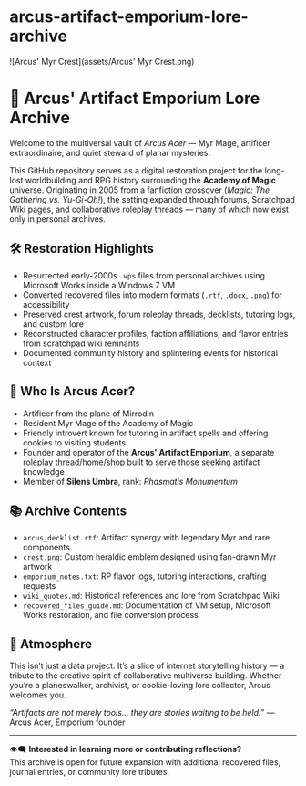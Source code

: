 # arcus-artifact-emporium-lore-archive

![Arcus' Myr Crest](assets/Arcus' Myr Crest.png)

# 🧪 Arcus' Artifact Emporium Lore Archive

Welcome to the multiversal vault of *Arcus Acer* — Myr Mage, artificer extraordinaire, and quiet steward of planar mysteries.

This GitHub repository serves as a digital restoration project for the long-lost worldbuilding and RPG history surrounding the **Academy of Magic** universe. Originating in 2005 from a fanfiction crossover (*Magic: The Gathering vs. Yu-Gi-Oh!*), the setting expanded through forums, Scratchpad Wiki pages, and collaborative roleplay threads — many of which now exist only in personal archives.

## 🛠️ Restoration Highlights

- Resurrected early-2000s `.wps` files from personal archives using Microsoft Works inside a Windows 7 VM
- Converted recovered files into modern formats (`.rtf`, `.docx`, `.png`) for accessibility
- Preserved crest artwork, forum roleplay threads, decklists, tutoring logs, and custom lore
- Reconstructed character profiles, faction affiliations, and flavor entries from scratchpad wiki remnants
- Documented community history and splintering events for historical context

## 🧙 Who Is Arcus Acer?

- Artificer from the plane of Mirrodin
- Resident Myr Mage of the Academy of Magic
- Friendly introvert known for tutoring in artifact spells and offering cookies to visiting students
- Founder and operator of the **Arcus' Artifact Emporium**, a separate roleplay thread/home/shop built to serve those seeking artifact knowledge
- Member of **Silens Umbra**, rank: *Phasmatis Monumentum*

## 📚 Archive Contents

- `arcus_decklist.rtf`: Artifact synergy with legendary Myr and rare components
- `crest.png`: Custom heraldic emblem designed using fan-drawn Myr artwork
- `emporium_notes.txt`: RP flavor logs, tutoring interactions, crafting requests
- `wiki_quotes.md`: Historical references and lore from Scratchpad Wiki
- `recovered_files_guide.md`: Documentation of VM setup, Microsoft Works restoration, and file conversion process

## 🍪 Atmosphere

This isn’t just a data project. It’s a slice of internet storytelling history — a tribute to the creative spirit of collaborative multiverse building. Whether you’re a planeswalker, archivist, or cookie-loving lore collector, Arcus welcomes you.

*“Artifacts are not merely tools… they are stories waiting to be held.”* — Arcus Acer, Emporium founder

---

👁️‍🗨️ **Interested in learning more or contributing reflections?**  
This archive is open for future expansion with additional recovered files, journal entries, or community lore tributes.

